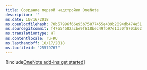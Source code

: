 ```yaml
---
title: Создание первой надстройки OneNote
description: ''
ms.date: 10/16/2018
ms.openlocfilehash: 70b57996f66e95b75877455e439b2094db474e51
ms.sourcegitcommit: f47654582acbe9f618bec49fb97e1d30f8701b62
ms.translationtype: HT
ms.contentlocale: ru-RU
ms.lasthandoff: 10/17/2018
ms.locfileid: "25579767"
---
```

[!include[OneNote add-ins get started](../includes/file-get-started-onenote.md)]